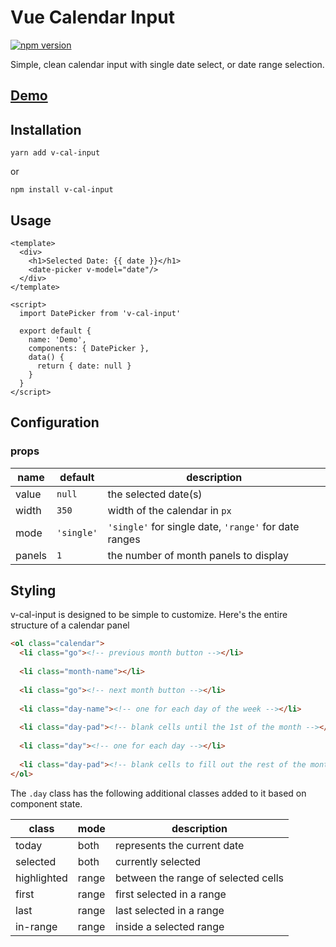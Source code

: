 # Vue Calendar Input
[![npm version](https://badge.fury.io/js/v-cal-input.svg)](https://badge.fury.io/js/v-cal-input)

Simple, clean calendar input with single date select, or date range selection.

## [Demo](https://mikhailvs.github.io/v-cal-input/)

## Installation

```
yarn add v-cal-input
```

or

```
npm install v-cal-input
```

## Usage

```vue
<template>
  <div>
    <h1>Selected Date: {{ date }}</h1>
    <date-picker v-model="date"/>
  </div>
</template>

<script>
  import DatePicker from 'v-cal-input'

  export default {
    name: 'Demo',
    components: { DatePicker },
    data() {
      return { date: null }
    }
  }
</script>
```

## Configuration
### props
| name | default | description |
| ---- | ------- | ------------|
| value | `null` | the selected date(s) |
| width | `350` | width of the calendar in `px` |
| mode | `'single'` | `'single'` for single date, `'range'` for date ranges |
| panels | `1` | the number of month panels to display |

## Styling
v-cal-input is designed to be simple to customize. Here's the entire structure of a calendar panel
```html
<ol class="calendar">
  <li class="go"><!-- previous month button --></li>
  
  <li class="month-name"></li>
  
  <li class="go"><!-- next month button --></li>
  
  <li class="day-name"><!-- one for each day of the week --></li>
  
  <li class="day-pad"><!-- blank cells until the 1st of the month --></li>
  
  <li class="day"><!-- one for each day --></li>
  
  <li class="day-pad"><!-- blank cells to fill out the rest of the month --></li>
</ol>
```

The `.day` class has the following additional classes added to it based on component state.

| class       | mode  | description                         |
| ----------- | ----- | ----------------------------------- |
| today       | both  | represents the current date         |
| selected    | both  | currently selected                  |
| highlighted | range | between the range of selected cells |
| first       | range | first selected in a range           |
| last        | range | last selected in a range            |
| in-range    | range | inside a selected range             |
